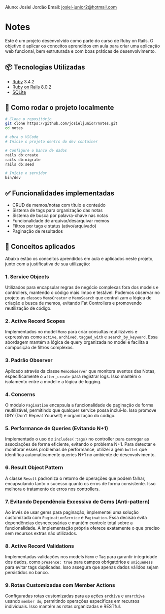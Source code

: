 Aluno: Josiel Jordão
Email: josiel-junior2@hotmail.com

# Notes

Este é um projeto desenvolvido como parte do curso de Ruby on Rails. O objetivo é aplicar os conceitos aprendidos em aula para criar uma aplicação web funcional, bem estruturada e com boas práticas de desenvolvimento.

## 📦 Tecnologias Utilizadas

- [Ruby](https://www.ruby-lang.org/pt/) 3.4.2
- [Ruby on Rails](https://rubyonrails.org/) 8.0.2
- [SQLite](https://www.sqlite.org/)


## 🚀 Como rodar o projeto localmente

```bash
# Clone o repositório
git clone https://github.com/josieljunior/notes.git
cd notes

# abra o VSCode
# Inicie o projeto dentro do dev container

# Configure o banco de dados
rails db:create
rails db:migrate
rails db:seed

# Inicie o servidor
bin/dev
```

## ✅ Funcionalidades implementadas

- CRUD de memos/notas com título e conteúdo
- Sistema de tags para organização das notas
- Sistema de busca por palavra-chave nas notas
- Funcionalidade de arquivar/desarquivar memos
- Filtros por tags e status (ativo/arquivado)
- Paginação de resultados

## 🧠 Conceitos aplicados

Abaixo estão os conceitos aprendidos em aula e aplicados neste projeto, junto com a justificativa de sua utilização:

### 1. **Service Objects**

Utilizados para encapsular regras de negócio complexas fora dos models e controllers, mantendo o código mais limpo e testável. Podemos observar no projeto as classes `MemoCreator` e `MemoSearch` que centralizam a lógica de criação e busca de memos, evitando Fat Controllers e promovendo reutilização de código.

### 2. **Active Record Scopes**

Implementados no model `Memo` para criar consultas reutilizáveis e expressivas como `active`, `archived`, `tagged_with` e `search_by_keyword`. Essa abordagem mantém a lógica de query organizada no model e facilita a composição de filtros complexos.

### 3. **Padrão Observer**

Aplicado através da classe `MemoObserver` que monitora eventos das Notas, especificamente o `after_create` para registrar logs. Isso mantém o isolamento entre a model e a lógica de logging.

### 4. **Concerns**

O módulo `Pagination` encapsula a funcionalidade de paginação de forma reutilizável, permitindo que qualquer service possa incluí-lo. Isso promove DRY (Don't Repeat Yourself) e organização do código.

### 5. **Performance de Queries (Evitando N+1)**

Implementado o uso de `includes(:tags)` no controller para carregar as associações de forma eficiente, evitando o problema N+1. Para detectar e monitorar esses problemas de performance, utilizei a gem `bullet` que identifica automaticamente queries N+1 no ambiente de desenvolvimento.

### 6. **Result Object Pattern**

A classe `Result` padroniza o retorno de operações que podem falhar, encapsulando tanto o sucesso quanto os erros de forma consistente. Isso melhora o tratamento de erros nos controllers.

### 7. **Evitando Dependência Excessiva de Gems (Anti-pattern)**

Ao invés de usar gems para paginação, implementei uma solução customizada com `PaginationService` e `Pagination`. Essa decisão evita dependências desnecessárias e mantém controle total sobre a funcionalidade. A implementação própria oferece exatamente o que preciso sem recursos extras não utilizados.

### 8. **Active Record Validations**

Implementadas validações nos models `Memo` e `Tag` para garantir integridade dos dados, como `presence: true` para campos obrigatórios e `uniqueness` para evitar tags duplicadas. Isso assegura que apenas dados válidos sejam persistidos no banco.

### 9. **Rotas Customizadas com Member Actions**

Configuradas rotas customizadas para as ações `archive` e `unarchive` usando `member do`, permitindo operações específicas em recursos individuais. Isso mantém as rotas organizadas e RESTful.
